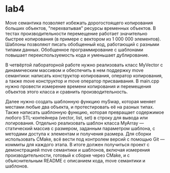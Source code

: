 # lab4

Move семантика позволяет избежать дорогостоящего копирования больших объектов, "перехватывая" ресурсы временных объектов.
В тестах производительности перемещение работает значительно быстрее копирования (в примере с вектором из 1 000 000 элементов).
Шаблоны позволяют писать обобщенный код, работающий с разными типами данных.
Обобщенное программирование с шаблонами повышает переиспользуемость кода и уменьшает дублирование.

В четвёртой лабораторной работе нужно реализовать класс MyVector с динамическим массивом и обеспечить в нем поддержку move семантики: написать конструктор копирования, оператор копирования, а также move конструктор и move оператор присваивания. 
В main.cpp нужно провести измерение времени копирования и перемещения объектов этого класса и сравнить производительность. 

Далее нужно создать шаблонную функцию mySwap, которая меняет местами любые два объекта, и протестировать её на разных типах. 
Также написать шаблонную функцию, которая превращает содержимое любого STL-контейнера (vector, list, set) в строку для вывода или логирования. 
Отдельно реализовать шаблон класса MyArray — статический массив с размером, заданным параметром шаблона, с методами доступа к элементам и получения размера. 
Для сборки использовать CMake, всё вести под контролем версий с помощью Git — коммиты для каждого этапа. 
В итоге должен получиться проект с демонстрацией move семантики и шаблонов, включая измерения производительности, готовый к сборке через CMake, и с объяснительным README с описанием кода, move семантики и шаблонов.

